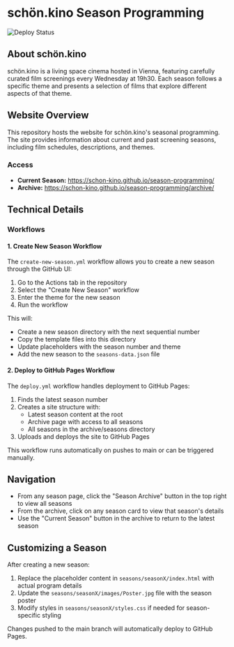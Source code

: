 # schön.kino Season Programming

![Deploy Status](https://github.com/Schon-Kino/season-programming/actions/workflows/deploy.yml/badge.svg)

## About schön.kino

schön.kino is a living space cinema hosted in Vienna, featuring carefully curated film screenings every Wednesday at 19h30. Each season follows a specific theme and presents a selection of films that explore different aspects of that theme.

## Website Overview

This repository hosts the website for schön.kino's seasonal programming. The site provides information about current and past screening seasons, including film schedules, descriptions, and themes.

### Access

- **Current Season:** https://schon-kino.github.io/season-programming/
- **Archive:** https://schon-kino.github.io/season-programming/archive/

## Technical Details


### Workflows

#### 1. Create New Season Workflow

The `create-new-season.yml` workflow allows you to create a new season through the GitHub UI:

1. Go to the Actions tab in the repository
2. Select the "Create New Season" workflow
3. Enter the theme for the new season
4. Run the workflow

This will:
- Create a new season directory with the next sequential number
- Copy the template files into this directory
- Update placeholders with the season number and theme
- Add the new season to the `seasons-data.json` file

#### 2. Deploy to GitHub Pages Workflow

The `deploy.yml` workflow handles deployment to GitHub Pages:

1. Finds the latest season number
2. Creates a site structure with:
   - Latest season content at the root
   - Archive page with access to all seasons
   - All seasons in the archive/seasons directory
3. Uploads and deploys the site to GitHub Pages

This workflow runs automatically on pushes to main or can be triggered manually.

## Navigation

- From any season page, click the "Season Archive" button in the top right to view all seasons
- From the archive, click on any season card to view that season's details
- Use the "Current Season" button in the archive to return to the latest season

## Customizing a Season

After creating a new season:

1. Replace the placeholder content in `seasons/seasonX/index.html` with actual program details
2. Update the `seasons/seasonX/images/Poster.jpg` file with the season poster
3. Modify styles in `seasons/seasonX/styles.css` if needed for season-specific styling

Changes pushed to the main branch will automatically deploy to GitHub Pages.